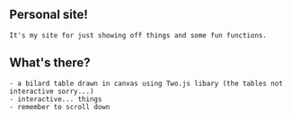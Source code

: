 ## Personal site!
    It's my site for just showing off things and some fun functions.
## What's there?
    - a bilard table drawn in canvas using Two.js libary (the tables not interactive sorry...)
    - interactive... things
    - remember to scroll down